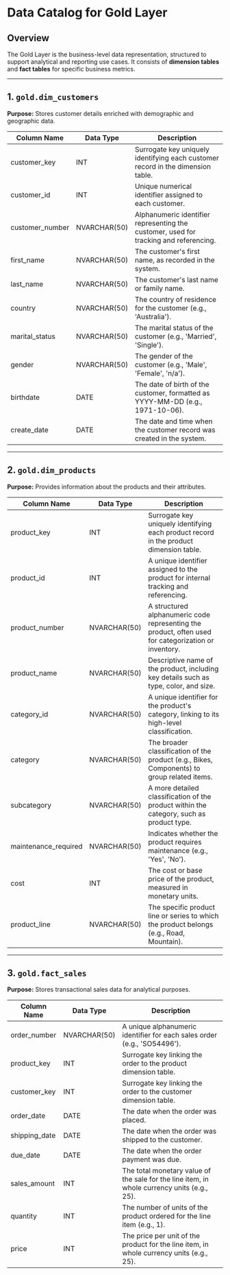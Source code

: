 # Data Catalog for Gold Layer

## Overview
The Gold Layer is the business-level data representation, structured to support analytical and reporting use cases. It consists of **dimension tables** and **fact tables** for specific business metrics.

---

## 1. `gold.dim_customers`
**Purpose:** Stores customer details enriched with demographic and geographic data.

| Column Name     | Data Type      | Description                                                                                   |
|-----------------|----------------|-----------------------------------------------------------------------------------------------|
| customer_key    | INT            | Surrogate key uniquely identifying each customer record in the dimension table.              |
| customer_id     | INT            | Unique numerical identifier assigned to each customer.                                        |
| customer_number | NVARCHAR(50)   | Alphanumeric identifier representing the customer, used for tracking and referencing.        |
| first_name      | NVARCHAR(50)   | The customer's first name, as recorded in the system.                                         |
| last_name       | NVARCHAR(50)   | The customer's last name or family name.                                                     |
| country         | NVARCHAR(50)   | The country of residence for the customer (e.g., 'Australia').                               |
| marital_status  | NVARCHAR(50)   | The marital status of the customer (e.g., 'Married', 'Single').                               |
| gender          | NVARCHAR(50)   | The gender of the customer (e.g., 'Male', 'Female', 'n/a').                                  |
| birthdate       | DATE           | The date of birth of the customer, formatted as YYYY-MM-DD (e.g., 1971-10-06).               |
| create_date     | DATE           | The date and time when the customer record was created in the system.                        |

---

## 2. `gold.dim_products`
**Purpose:** Provides information about the products and their attributes.

| Column Name          | Data Type      | Description                                                                                     |
|----------------------|----------------|-------------------------------------------------------------------------------------------------|
| product_key          | INT            | Surrogate key uniquely identifying each product record in the product dimension table.          |
| product_id           | INT            | A unique identifier assigned to the product for internal tracking and referencing.              |
| product_number       | NVARCHAR(50)   | A structured alphanumeric code representing the product, often used for categorization or inventory. |
| product_name         | NVARCHAR(50)   | Descriptive name of the product, including key details such as type, color, and size.          |
| category_id          | NVARCHAR(50)   | A unique identifier for the product's category, linking to its high-level classification.       |
| category             | NVARCHAR(50)   | The broader classification of the product (e.g., Bikes, Components) to group related items.    |
| subcategory          | NVARCHAR(50)   | A more detailed classification of the product within the category, such as product type.       |
| maintenance_required | NVARCHAR(50)   | Indicates whether the product requires maintenance (e.g., 'Yes', 'No').                        |
| cost                 | INT            | The cost or base price of the product, measured in monetary units.                               |
| product_line         | NVARCHAR(50)   | The specific product line or series to which the product belongs (e.g., Road, Mountain).       |


---

## 3. `gold.fact_sales`
**Purpose:** Stores transactional sales data for analytical purposes.

| Column Name     | Data Type      | Description                                                                                     |
|-----------------|----------------|-------------------------------------------------------------------------------------------------|
| order_number    | NVARCHAR(50)   | A unique alphanumeric identifier for each sales order (e.g., 'SO54496').                       |
| product_key     | INT            | Surrogate key linking the order to the product dimension table.                                  |
| customer_key    | INT            | Surrogate key linking the order to the customer dimension table.                                 |
| order_date      | DATE           | The date when the order was placed.                                                            |
| shipping_date   | DATE           | The date when the order was shipped to the customer.                                           |
| due_date        | DATE           | The date when the order payment was due.                                                       |
| sales_amount    | INT            | The total monetary value of the sale for the line item, in whole currency units (e.g., 25).   |
| quantity        | INT            | The number of units of the product ordered for the line item (e.g., 1).                        |
| price           | INT            | The price per unit of the product for the line item, in whole currency units (e.g., 25).      |
